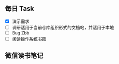 ## 每日 Task
- [x] 演示需求
- [ ] 调研适用于当前仓库组织形式的文档站，并适用于本地
- [ ] Bug Zbb
- [ ] 阅读操作系统书籍

## 微信读书笔记
<!-- start of weread -->

<!-- end of weread -->